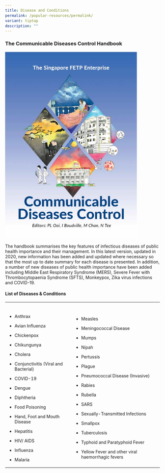 ```yaml
---
title: Disease and Conditions
permalink: /popular-resources/permalink/
variant: tiptap
description: ""
---
```

<h3>​The Communicable Diseases Control Handbook</h3><p></p><div class="isomer-image-wrapper"><img alt="" src="/images/book_cover.png"></div><p>The handbook summarises the key features of infectious diseases of public health importance and their management. In this latest version, updated in 2020, new information has been added and updated where necessary so that the most up to date summary for each disease is presented. In addition, a number of new diseases of public health importance have been added including Middle East Respiratory Syndrome (MERS), Severe Fever with Thrombocytopaenia Syndrome (SFTS), Monkeypox, Zika virus infections and COVID-19.</p><p></p><h4>List of Diseases &amp; Conditions</h4><table><tbody><tr><th rowspan="1" colspan="1"><p></p></th><th rowspan="1" colspan="1"><p></p></th></tr><tr><td rowspan="1" colspan="1"><ul data-tight="true" class="tight"><li><p>Anthrax</p></li><li><p>Avian Influenza</p></li><li><p>Chickenpox</p></li><li><p>Chikungunya</p></li><li><p>Cholera</p></li><li><p>Conjunctivitis (Viral and Bacterial)</p></li><li><p>COVID-19</p></li><li><p>Dengue</p></li><li><p>Diphtheria</p></li><li><p>Food Poisoning</p></li><li><p>Hand, Foot and Mouth Disease</p></li><li><p>Hepatitis</p></li><li><p>HIV/ AIDS</p></li><li><p>Influenza</p></li><li><p>Malaria</p></li></ul></td><td rowspan="1" colspan="1"><ul data-tight="true" class="tight"><li><p>Measles</p></li><li><p>Meningococcal Disease</p></li><li><p>Mumps</p></li><li><p>Nipah</p></li><li><p>Pertussis</p></li><li><p>Plague</p></li><li><p>Pneumococcal Disease (Invasive)</p></li><li><p>Rabies</p></li><li><p>Rubella</p></li><li><p>SARS</p></li><li><p>Sexually-Transmitted Infections</p></li><li><p>Smallpox</p></li><li><p>Tuberculosis</p></li><li><p>Typhoid and Paratyphoid Fever</p></li><li><p>Yellow Fever and other viral haemorrhagic fevers</p></li></ul></td></tr></tbody></table><p></p>